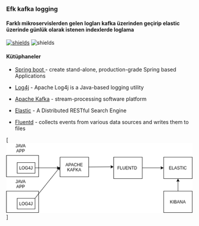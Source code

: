 ### Efk kafka logging 

#### Farklı mikroservislerden gelen logları kafka üzerinden geçirip elastic üzerinde günlük  olarak istenen indexlerde loglama

[![shields](https://img.shields.io/badge/made%20with-java-blue?logo=java&style=for-the-badge&logoColor=white)](https://java.com) ![shields](https://img.shields.io/badge/License-apache-green.svg?logo=read-the-docs&style=for-the-badge&logoColor=white)

#### Kütüphaneler
* [Spring boot ](https://github.com/spring-projects/spring-boot) - create stand-alone, production-grade Spring based Applications
* [Log4j](https://github.com/apache/log4j) - Apache Log4j is a Java-based logging utility
* [Apache Kafka](https://github.com/apache/kafka) -  stream-processing software platform
* [Elastic](https://github.com/elastic/elasticsearch) - A Distributed RESTful Search Engine

* [Fluentd](https://github.com/fluent/fluentd) - collects events from various data sources and writes them to files

[<img src="device.png" width="500">]